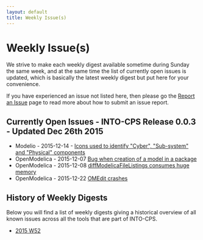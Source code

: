 ```yaml
---
layout: default
title: Weekly Issue(s)
---
```


# Weekly Issue(s)
We strive to make each weekly digest available sometime during Sunday the same
week, and at the same time the list of currently open issues is updated, which
is basically the latest weekly digest but put here for your convenience.

If you have experienced an issue not listed here, then please go the [Report an Issue](../report-an-issue.html)
page to read more about how to submit an issue report.


## Currently Open Issues - INTO-CPS Release 0.0.3 - Updated Dec 26th 2015

* Modelio - 2015-12-14 - [Icons used to identify "Cyber", "Sub-system" and "Physical" components](http://forge.modelio.org/issues/266)
* OpenModelica - 2015-12-07 [Bug when creation of a model in a package](https://trac.openmodelica.org/OpenModelica/ticket/3585)
* OpenModelica - 2015-12-08 [diffModelicaFileListings consumes huge memory](https://trac.openmodelica.org/OpenModelica/ticket/3588)
* OpenModelica - 2015-12-22 [OMEdit crashes](https://trac.openmodelica.org/OpenModelica/ticket/3606)

## History of Weekly Digests
Below you will find a list of weekly digests giving a historical overview of
all known issues across all the tools that are part of INTO-CPS.

* [2015 W52](2015-W52.html)
